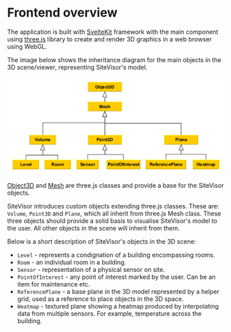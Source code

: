 # Frontend overview

The application is built with [SvelteKit](https://kit.svelte.dev/) framework with the main component using [three.js](https://threejs.org/) library to create and render 3D graphics in a web browser using WebGL.

The image below shows the inheritance diagram for the main objects in the 3D scene/viewer, representing SiteVisor's model.

![Scene objects inheritance diagram](../assets/images/architecture-scene-objects.png)

[Object3D](https://threejs.org/docs/#api/en/core/Object3D) and [Mesh](https://threejs.org/docs/#api/en/objects/Mesh) are three.js classes and provide a base for the SiteVisor objects.

SiteVisor introduces custom objects extending three.js classes. These are: `Volume`, `Point3D` and `Plane`, which all inherit from three.js Mesh class.
These three objects should provide a solid basis to visualise SiteVisor's model to the user. All other objects in the scene will inherit from them.

Below is a short description of SiteVisor's objects in the 3D scene:

- `Level` - represents a condignation of a building encompassing rooms.
- `Room` - an individual room in a building.
- `Sensor` - representation of a physical sensor on site.
- `PointOfInterest` - any point of interest marked by the user. Can be an item for maintenance etc.
- `ReferencePlane` - a base plane in the 3D model represented by a helper grid, used as a reference to place objects in the 3D space.
- `Heatmap` - textured plane showing a heatmap produced by interpolating data from multiple sensors. For example, temperature across the building.